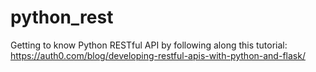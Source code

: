 # python_rest

Getting to know Python RESTful API by following along this tutorial: https://auth0.com/blog/developing-restful-apis-with-python-and-flask/
